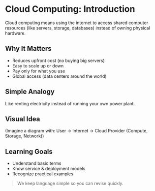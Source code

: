 # Cloud Computing: Introduction

Cloud computing means using the internet to access shared computer resources (like servers, storage, databases) instead of owning physical hardware.

## Why It Matters
- Reduces upfront cost (no buying big servers)
- Easy to scale up or down
- Pay only for what you use
- Global access (data centers around the world)

## Simple Analogy
Like renting electricity instead of running your own power plant.

## Visual Idea
(Imagine a diagram with: User -> Internet -> Cloud Provider (Compute, Storage, Network))

## Learning Goals
- Understand basic terms
- Know service & deployment models
- Recognize practical examples

> We keep language simple so you can revise quickly.

